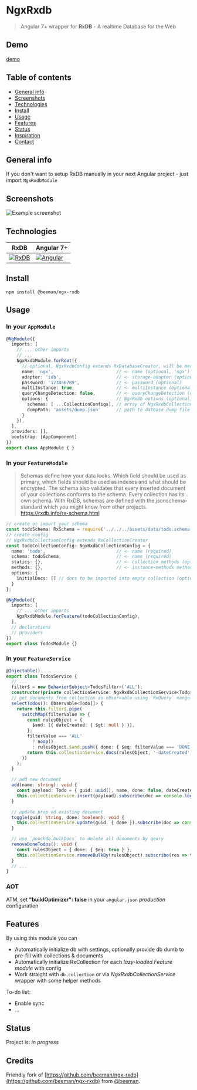 # NgxRxdb

> Angular 7+ wrapper for **RxDB** - A realtime Database for the Web

## Demo

[demo](https://beeman.github.io/ngx-rxdb/)

## Table of contents

* [General info](#general-info)
* [Screenshots](#screenshots)
* [Technologies](#technologies)
* [Install](#install)
* [Usage](#usage)
* [Features](#features)
* [Status](#status)
* [Inspiration](#inspiration)
* [Contact](#contact)

## General info

If you don't want to setup RxDB manually in your next Angular project - just import `NgxRxdbModule`

## Screenshots

![Example screenshot](./screenshot.png)

## Technologies

| RxDB |Angular 7+|
|------|------|
|[![RxDB](https://cdn.rawgit.com/pubkey/rxdb/ba7c9b80/docs/files/logo/logo_text.svg)](https://rxdb.info/)|[![Angular](https://angular.io/assets/images/logos/angular/angular.svg )](https://angular.io/)|

## Install

```
npm install @beeman/ngx-rxdb
```

## Usage

### In your `AppModule`

```typescript
@NgModule({
  imports: [
    // ... other imports
    // ...
    NgxRxdbModule.forRoot({
      // optional, NgxRxdbConfig extends RxDatabaseCreator, will be merged with default config
      name: 'ngx',                        // <- name (optional, 'ngx')
      adapter: 'idb',                     // <- storage-adapter (optional, default: 'idb')
      password: '123456789',              // <- password (optional)
      multiInstance: true,                // <- multiInstance (optional, default: true)
      queryChangeDetection: false,        // <- queryChangeDetection (optional, default: false)
      options: {                          // NgxRxdb options (optional)
        schemas: [ ...CollectionConfigs], // array of NgxRxdbCollectionConfig (optional)
        dumpPath: 'assets/dump.json'      // path to datbase dump file (optional)
      }
    }),
  ],
  providers: [],
  bootstrap: [AppComponent]
})
export class AppModule { }
```

### In your `FeatureModule`

>Schemas define how your data looks. Which field should be used as primary, which fields should be used as indexes and what should be encrypted. The schema also validates that every inserted document of your collections conforms to the schema. Every collection has its own schema. With RxDB, schemas are defined with the jsonschema-standard which you might know from other projects.
> https://rxdb.info/rx-schema.html

```typescript
// create or import your schema
const todoSchema: RxSchema = require('../../../assets/data/todo.schema.json');
// create config
// NgxRxdbCollectionConfig extends RxCollectionCreator
const todoCollectionConfig: NgxRxdbCollectionConfig = {
  name: 'todo',                           // <- name (required)
  schema: todoSchema,                     // <- name (required)
  statics: {},                            // <- collection methods (optional)
  methods: {},                            // <- instance-methods methods (optional)
  options: {
    initialDocs: [] // docs to be imported into empty collection (optional)
  }
};

@NgModule({
  imports: [
    // ... other imports
    NgxRxdbModule.forFeature(todoCollectionConfig),
  ],
  // declarations
  // providers
})
export class TodosModule {}
```

### In your `FeatureService`

```typescript
@Injectable()
export class TodosService {
  // ...
  filter$ = new BehaviorSubject<TodosFilter>('ALL');
  constructor(private collectionService: NgxRxdbCollectionService<Todo>) {}
  // get documents from collection as observable using `RxQuery` mango-queries
  selectTodos(): Observable<Todo[]> {
    return this.filter$.pipe(
      switchMap(filterValue => {
        const rulesObject = {
          $and: [{ dateCreated: { $gt: null } }],
        };
        filterValue === 'ALL'
          ? noop()
          : rulesObject.$and.push({ done: { $eq: filterValue === 'DONE' } });
        return this.collectionService.docs(rulesObject, '-dateCreated');
      })
    );
  }

  // add new document
  add(name: string): void {
    const payload: Todo = { guid: uuid(), name, done: false, dateCreated: Date.now() };
    this.collectionService.insert(payload).subscribe(doc => console.log(doc));
  }

  // update prop od existing document
  toggle(guid: string, done: boolean): void {
    this.collectionService.update(guid, { done }).subscribe(doc => console.log(doc));
  }

  // use `pouchdb.bulkDocs` to delete all dcouments by qeury
  removeDoneTodos(): void {
    const rulesObject = { done: { $eq: true } };
    this.collectionService.removeBulkBy(rulesObject).subscribe(res => this.changeFilter('ALL'));
  }
  // ...
}
```

### AOT

ATM, set **"buildOptimizer": false** in your `angular.json` _production_ configuration

## Features

By using this module you can

* Automatically initialize db with settings, optionally provide db dumb to pre-fill with collections & documents
* Automatically initialize RxCollection for each _lazy-loaded Feature module_ with config
* Work straight with `db.collection` or via _NgxRxdbCollectionService_ wrapper with some helper methods

To-do list:

* Enable sync
* ...

## Status

Project is: _in progress_

## Credits

Friendly fork of [https://github.com/beeman/ngx-rxdb](https://github.com/beeman/ngx-rxdb) from [@beeman](https://github.com/beeman).
